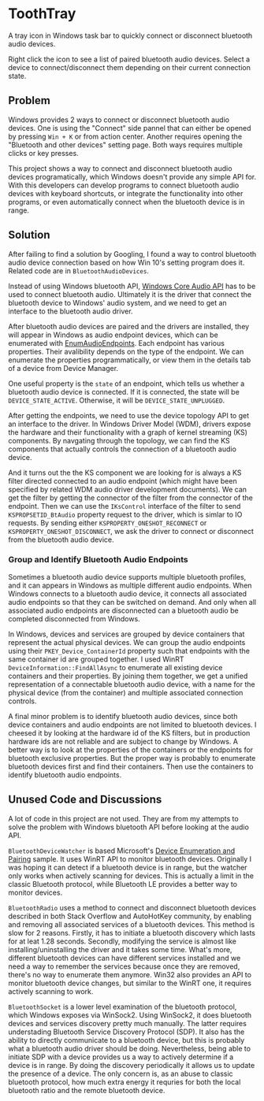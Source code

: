 # ToothTray

A tray icon in Windows task bar to quickly connect or disconnect bluetooth audio devices.

Right click the icon to see a list of paired bluetooth audio devices. Select a device to connect/disconnect them depending on their current connection state.

## Problem

Windows provides 2 ways to connect or disconnect bluetooth audio devices. One is using the "Connect" side pannel that can either be opened by pressing `Win + K` or from action center. Another requires opening the "Bluetooth and other devices" setting page. Both ways requires multiple clicks or key presses.

This project shows a way to connect and disconnect bluetooth audio devices programatically, which Windows doesn't provide any simple API for. With this developers can develop programs to connect bluetooth audio devices with keyboard shortcuts, or integrate the functionality into other programs, or even automatically connect when the bluetooth device is in range.

## Solution

After failing to find a solution by Googling, I found a way to control bluetooth audio device connection based on how Win 10's setting program does it. Related code are in `BluetoothAudioDevices`.

Instead of using Windows bluetooth API, [Windows Core Audio API](https://docs.microsoft.com/en-us/windows/win32/coreaudio/core-audio-apis-in-windows-vista) has to be used to connect bluetooth audio. Ultimately it is the driver that connect the bluetooth device to Windows' audio system, and we need to get an interface to the bluetooth audio driver.

After bluetooth audio devices are paired and the drivers are installed, they will appear in Windows as audio endpoint devices, which can be enumerated with [EnumAudioEndpoints](https://docs.microsoft.com/en-us/windows/win32/api/mmdeviceapi/nf-mmdeviceapi-immdeviceenumerator-enumaudioendpoints). Each endpoint has various properties. Their avalibility depends on the type of the endpoint. We can enumerate the properties programmatically, or view them in the details tab of a device from Device Manager.

One useful property is the `state` of an endpoint, which tells us whether a bluetooth audio device is connected. If it is connected, the state will be `DEVICE_STATE_ACTIVE`. Otherwise, it will be `DEVICE_STATE_UNPLUGGED`.

After getting the endpoints, we need to use the device topology API to get an interface to the driver. In Windows Driver Model (WDM), drivers expose the hardware and their functionality with a graph of kernel streaming (KS) components. By navgating through the topology, we can find the KS components that actually controls the connection of a bluetooth audio device.

And it turns out the the KS component we are looking for is always a KS filter directed connected to an audio endpoint (which might have been specified by related WDM audio driver development documents). We can get the filter by getting the connector of the filter from the connector of the endpoint. Then we can use the `IKsControl` interface of the filter to send `KSPROPSETID_BtAudio` property request to the driver, which is simlar to IO requests. By sending either `KSPROPERTY_ONESHOT_RECONNECT` or `KSPROPERTY_ONESHOT_DISCONNECT`, we ask the driver to connect or disconnect from the bluetooth audio device.

### Group and Identify Bluetooth Audio Endpoints

Sometimes a bluetooth audio device supports multiple bluetooth profiles, and it can appears in Windows as multiple different audio endpoints. When Windows connects to a bluetooth audio device, it connects all associated audio endpoints so that they can be switched on demand. And only when all associated audio endpoints are disconnected can a bluetooth audio be completed disconnected from Windows.

In Windows, devices and services are grouped by device containers that represent the actual physical devices. We can group the audio endpoints using their `PKEY_Device_ContainerId` property such that endpoints with the same container id are grouped together. I used WinRT `DeviceInformation::FindAllAsync` to enumerate all existing device containers and their properties. By joining them together, we get a unified representation of a connectable bluetooth audio device, with a name for the physical device (from the container) and multiple associated connection controls.

A final minor problem is to identify bluetooth audio devices, since both device containers and audio endpoints are not limited to bluetooth devices. I cheesed it by looking at the hardware id of the KS filters, but in production hardware ids are not reliable and are subject to change by Windows. A better way is to look at the properties of the containers or the endpoints for bluetooth exclusive properties. But the proper way is probably to enumerate bluetooth devices first and find their containers. Then use the containers to identify bluetooth audio endpoints.

## Unused Code and Discussions

A lot of code in this project are not used. They are from my attempts to solve the problem with Windows bluetooth API before looking at the audio API.

`BluetoothDeviceWatcher` is based Microsoft's [Device Enumeration and Pairing](https://github.com/microsoft/windows-universal-samples/tree/main/Samples/DeviceEnumerationAndPairing) sample. It uses WinRT API to monitor bluetooth devices. Originally I was hoping it can detect if a bluetooth device is in range, but the watcher only works when actively scanning for devices. This is actually a limit in the classic Bluetooth protocol, while Bluetooth LE provides a better way to monitor devices.

`BluetoothRadio` uses a method to connect and disconnect bluetooth devices described in both Stack Overflow and AutoHotKey community, by enabling and removing all associated services of a bluetooth devices. This method is slow for 2 reasons. Firstly, it has to initiate a bluetooth discovery which lasts for at leat 1.28 seconds. Secondly, modifying the service is almost like installing/uninstalling the driver and it takes some time. What's more, different bluetooth devices can have different services installed and we need a way to remember the services because once they are removed, there's no way to enumerate them anymore. Win32 also provides an API to monitor bluetooth device changes, but similar to the WinRT one, it requires actively scanning to work.

`BluetoothSocket` is a lower level examination of the bluetooth protocol, which Windows exposes via WinSock2. Using WinSock2, it does bluetooth devices and services discovery pretty much manually. The latter requires understading Bluetooth Service Discovery Protocol (SDP). It also has the ability to directly communicate to a bluetooth device, but this is probably what a bluetooth audio driver should be doing. Nevertheless, being able to initiate SDP with a device provides us a way to actively determine if a device is in range. By doing the discovery periodically it allows us to update the presence of a device. The only concern is, as an abuse to classic bluetooth protocol, how much extra energy it requries for both the local bluetooth ratio and the remote bluetooth device.
